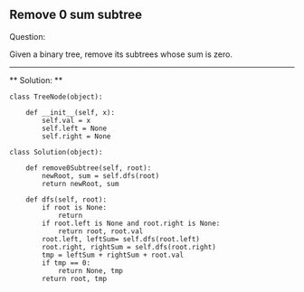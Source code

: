 ## Remove 0 sum subtree

Question:

Given a binary tree, remove its subtrees whose sum is zero.

---

** Solution: **

    class TreeNode(object):

        def __init__(self, x):
            self.val = x
            self.left = None
            self.right = None

    class Solution(object):

        def remove0Subtree(self, root):
            newRoot, sum = self.dfs(root)
            return newRoot, sum

        def dfs(self, root):
            if root is None:
                return
            if root.left is None and root.right is None:
                return root, root.val
            root.left, leftSum= self.dfs(root.left)
            root.right, rightSum = self.dfs(root.right)
            tmp = leftSum + rightSum + root.val
            if tmp == 0:
                return None, tmp
            return root, tmp

